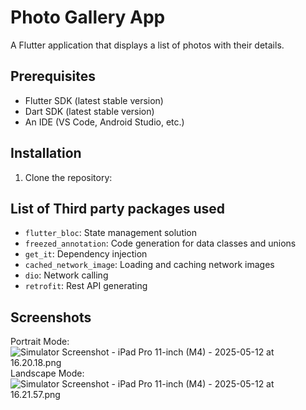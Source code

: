 # Photo Gallery App

A Flutter application that displays a list of photos with their details.

## Prerequisites

- Flutter SDK (latest stable version)
- Dart SDK (latest stable version)
- An IDE (VS Code, Android Studio, etc.)

## Installation

1. Clone the repository:

## List of Third party packages used
- `flutter_bloc`: State management solution
- `freezed_annotation`: Code generation for data classes and unions
- `get_it`: Dependency injection
- `cached_network_image`: Loading and caching network images
- `dio`: Network calling
- `retrofit`: Rest API generating


## Screenshots
Portrait Mode: 
![Simulator Screenshot - iPad Pro 11-inch (M4) - 2025-05-12 at 16.20.18.png](../../../../Desktop/Simulator%20Screenshot%20-%20iPad%20Pro%2011-inch%20%28M4%29%20-%202025-05-12%20at%2016.20.18.png)
Landscape Mode:
![Simulator Screenshot - iPad Pro 11-inch (M4) - 2025-05-12 at 16.21.57.png](../../../../Desktop/Simulator%20Screenshot%20-%20iPad%20Pro%2011-inch%20%28M4%29%20-%202025-05-12%20at%2016.21.57.png)

